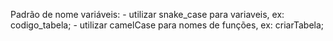 Padrão de nome variáveis:
    - utilizar snake_case para variaveis, ex: codigo_tabela;
    - utilizar camelCase para nomes de funções, ex: criarTabela;

